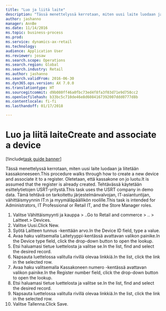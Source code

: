 ```yaml
--- 
title: "Luo ja liitä laite"
description: "Tässä menettelyssä kerrotaan, miten uusi laite luodaan ja liitetään kassakoneeseen."
author: jashanno
manager: AnnBe
ms.date: 11/14/2016
ms.topic: business-process
ms.prod: 
ms.service: dynamics-ax-retail
ms.technology: 
audience: Application User
ms.reviewer: josaw
ms.search.scope: Operations
ms.search.region: Global
ms.search.industry: Retail
ms.author: jashanno
ms.search.validFrom: 2016-06-30
ms.dyn365.ops.version: AX 7.0.0
ms.translationtype: HT
ms.sourcegitcommit: d9b080ff46a0fbc73ed4f8fa3f03d71e9d758cc2
ms.openlocfilehash: b33bc5c710de46e8d6084167392007ddd0777d8b
ms.contentlocale: fi-fi
ms.lasthandoff: 01/17/2018

---
```

# <a name="create-and-associate-a-device"></a><span data-ttu-id="9369c-103">Luo ja liitä laite</span><span class="sxs-lookup"><span data-stu-id="9369c-103">Create and associate a device</span></span>

[!include[task guide banner](../includes/task-guide-banner.md)]

<span data-ttu-id="9369c-104">Tässä menettelyssä kerrotaan, miten uusi laite luodaan ja liitetään kassakoneeseen.</span><span class="sxs-lookup"><span data-stu-id="9369c-104">This procedure walks through how to create a new device and associate it to a register.</span></span> <span data-ttu-id="9369c-105">Oletetaan, että kassakone on jo luotu.</span><span class="sxs-lookup"><span data-stu-id="9369c-105">It is assumed that the register is already created.</span></span>  <span data-ttu-id="9369c-106">Tehtävässä käytetään esittelytietojen USRT-yritystä.</span><span class="sxs-lookup"><span data-stu-id="9369c-106">This task uses the USRT company in demo data.</span></span> <span data-ttu-id="9369c-107">Tämä tehtävä on tarkoitettu järjestelmänvalvojan, IT-asiantuntijan, vähittäismyynnin IT:n ja myymäläpäällikön roolille.</span><span class="sxs-lookup"><span data-stu-id="9369c-107">This task is intended for Administrators, IT Professional or Retail IT, and the Store Manager roles.</span></span>

1. <span data-ttu-id="9369c-108">Valitse Vähittäismyynti ja kauppa > ..</span><span class="sxs-lookup"><span data-stu-id="9369c-108">Go to Retail and commerce > ..</span></span> <span data-ttu-id="9369c-109">> Laitteet.</span><span class="sxs-lookup"><span data-stu-id="9369c-109">> Devices.</span></span>
2. <span data-ttu-id="9369c-110">Valitse Uusi.</span><span class="sxs-lookup"><span data-stu-id="9369c-110">Click New.</span></span>
3. <span data-ttu-id="9369c-111">Syötä Laitteen tunnus -kenttään arvo.</span><span class="sxs-lookup"><span data-stu-id="9369c-111">In the Device ID field, type a value.</span></span>
4. <span data-ttu-id="9369c-112">Avaa haku valitsemalla Laitetyyppi-kentässä avattavan valikon painike.</span><span class="sxs-lookup"><span data-stu-id="9369c-112">In the Device type field, click the drop-down button to open the lookup.</span></span>
5. <span data-ttu-id="9369c-113">Etsi haluamasi tietue luettelosta ja valitse se.</span><span class="sxs-lookup"><span data-stu-id="9369c-113">In the list, find and select the desired record.</span></span>
6. <span data-ttu-id="9369c-114">Napsauta luettelossa valitulla rivillä olevaa linkkiä.</span><span class="sxs-lookup"><span data-stu-id="9369c-114">In the list, click the link in the selected row.</span></span>
7. <span data-ttu-id="9369c-115">Avaa haku valitsemalla Kassakoneen numero -kentässä avattavan valikon painike.</span><span class="sxs-lookup"><span data-stu-id="9369c-115">In the Register number field, click the drop-down button to open the lookup.</span></span>
8. <span data-ttu-id="9369c-116">Etsi haluamasi tietue luettelosta ja valitse se.</span><span class="sxs-lookup"><span data-stu-id="9369c-116">In the list, find and select the desired record.</span></span>
9. <span data-ttu-id="9369c-117">Napsauta luettelossa valitulla rivillä olevaa linkkiä.</span><span class="sxs-lookup"><span data-stu-id="9369c-117">In the list, click the link in the selected row.</span></span>
10. <span data-ttu-id="9369c-118">Valitse Tallenna.</span><span class="sxs-lookup"><span data-stu-id="9369c-118">Click Save.</span></span>


